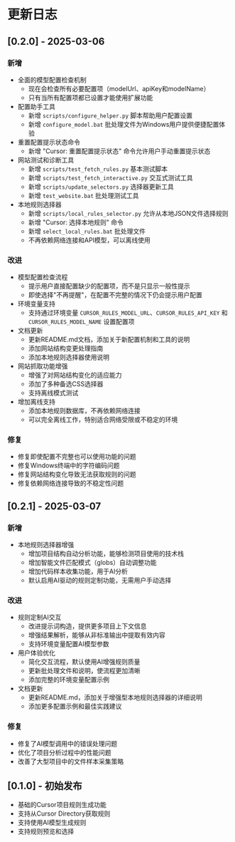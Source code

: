 # 更新日志

## [0.2.0] - 2025-03-06

### 新增
- 全面的模型配置检查机制
  - 现在会检查所有必要配置项（modelUrl、apiKey和modelName）
  - 只有当所有配置项都已设置才能使用扩展功能
- 配置助手工具
  - 新增 `scripts/configure_helper.py` 脚本帮助用户配置设置
  - 新增 `configure_model.bat` 批处理文件为Windows用户提供便捷配置体验
- 重置配置提示状态命令
  - 新增 "Cursor: 重置配置提示状态" 命令允许用户手动重置提示状态
- 网站测试和诊断工具
  - 新增 `scripts/test_fetch_rules.py` 基本测试脚本
  - 新增 `scripts/test_fetch_interactive.py` 交互式测试工具
  - 新增 `scripts/update_selectors.py` 选择器更新工具
  - 新增 `test_website.bat` 批处理测试工具
- 本地规则选择器
  - 新增 `scripts/local_rules_selector.py` 允许从本地JSON文件选择规则
  - 新增 "Cursor: 选择本地规则" 命令
  - 新增 `select_local_rules.bat` 批处理文件
  - 不再依赖网络连接和API模型，可以离线使用

### 改进
- 模型配置检查流程
  - 提示用户直接配置缺少的配置项，而不是只显示一般性提示
  - 即使选择"不再提醒"，在配置不完整的情况下仍会提示用户配置
- 环境变量支持
  - 支持通过环境变量 `CURSOR_RULES_MODEL_URL`、`CURSOR_RULES_API_KEY` 和 `CURSOR_RULES_MODEL_NAME` 设置配置项
- 文档更新
  - 更新README.md文档，添加关于新配置机制和工具的说明
  - 添加网站结构变更处理指南
  - 添加本地规则选择器使用说明
- 网站抓取功能增强
  - 增强了对网站结构变化的适应能力
  - 添加了多种备选CSS选择器
  - 支持离线模式测试
- 增加离线支持
  - 添加本地规则数据库，不再依赖网络连接
  - 可以完全离线工作，特别适合网络受限或不稳定的环境

### 修复
- 修复即使配置不完整也可以使用功能的问题
- 修复Windows终端中的字符编码问题
- 修复网站结构变化导致无法获取规则的问题
- 修复依赖网络连接导致的不稳定性问题

## [0.2.1] - 2025-03-07

### 新增
- 本地规则选择器增强
  - 增加项目结构自动分析功能，能够检测项目使用的技术栈
  - 增加智能文件匹配模式（globs）自动调整功能
  - 增加代码样本收集功能，用于AI分析
  - 默认启用AI驱动的规则定制功能，无需用户手动选择

### 改进
- 规则定制AI交互
  - 改进提示词构造，提供更多项目上下文信息
  - 增强结果解析，能够从非标准输出中提取有效内容
  - 支持环境变量配置AI模型参数
- 用户体验优化
  - 简化交互流程，默认使用AI增强规则质量
  - 更新批处理文件和说明，使流程更加清晰
  - 添加完整的环境变量配置示例
- 文档更新
  - 更新README.md，添加关于增强型本地规则选择器的详细说明
  - 添加更多配置示例和最佳实践建议

### 修复
- 修复了AI模型调用中的错误处理问题
- 优化了项目分析过程中的性能问题
- 改善了大型项目中的文件样本采集策略

## [0.1.0] - 初始发布

- 基础的Cursor项目规则生成功能
- 支持从Cursor Directory获取规则
- 支持使用AI模型生成规则
- 支持规则预览和选择 